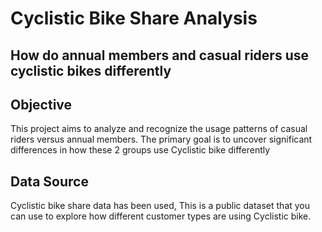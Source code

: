 # Cyclistic Bike Share Analysis
## How do annual members and casual riders use cyclistic bikes differently

## Objective
This project aims to analyze and recognize the usage patterns of casual riders versus annual members.
The primary goal is to uncover significant differences in how these 2 groups use Cyclistic bike differently

## Data Source
Cyclistic bike share data has been used, This is a public dataset that you can use to explore how different customer types are using Cyclistic bike.

